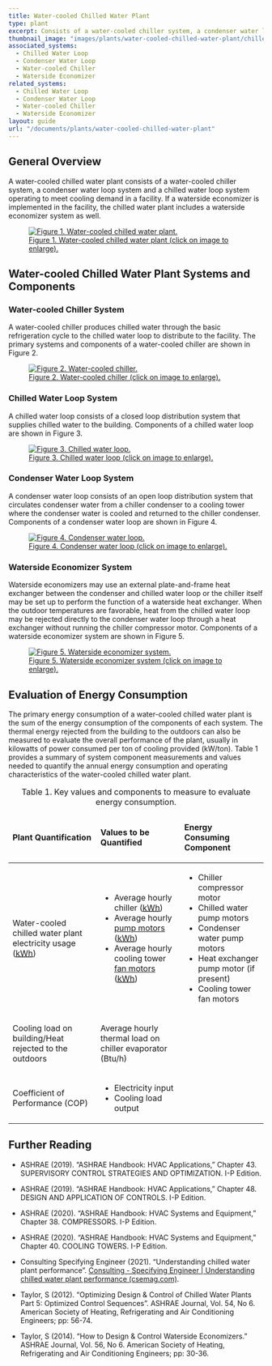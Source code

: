 ```yaml
---
title: Water-cooled Chilled Water Plant
type: plant
excerpt: Consists of a water-cooled chiller system, a condenser water loop system and a chilled water loop system operating to meet cooling demand in a facility.
thumbnail_image: "images/plants/water-cooled-chilled-water-plant/chilled-water-plant-overview.jpeg"
associated_systems:
  - Chilled Water Loop
  - Condenser Water Loop
  - Water-cooled Chiller
  - Waterside Economizer
related_systems:
  - Chilled Water Loop
  - Condenser Water Loop
  - Water-cooled Chiller
  - Waterside Economizer
layout: guide
url: "/documents/plants/water-cooled-chilled-water-plant"
---
```


## General Overview

A water-cooled chilled water plant consists of a water-cooled chiller system, a condenser water loop system and a chilled water loop system operating to meet cooling demand in a facility. If a waterside economizer is implemented in the facility, the chilled water plant includes a waterside economizer system as well.

<a href="/images/plants/water-cooled-chilled-water-plant/2024_0409_WCCW plant_figure 1 updated.jpg">
    <figure class="figure mb-4 mt-3">
        <img src="/images/plants/water-cooled-chilled-water-plant/2024_0409_WCCW plant_figure 1 updated.jpg" class="figure-img img-fluid rounded" alt="Figure 1. Water-cooled chilled water plant.">
        <figcaption class="figure-caption text-left">Figure 1. Water-cooled chilled water plant (click on image to enlarge).</figcaption>
    </figure>
</a>

## Water-cooled Chilled Water Plant Systems and Components

### Water-cooled Chiller System

A water-cooled chiller produces chilled water through the basic refrigeration cycle to the chilled water loop to distribute to the facility. The primary systems and components of a water-cooled chiller are shown in Figure 2.

<a href="/images/plants/water-cooled-chilled-water-plant/2024_0415_WCCW plant_figure 2 updated.jpg">
    <figure class="figure mb-4 mt-3">
        <img src="/images/plants/water-cooled-chilled-water-plant/2024_0415_WCCW plant_figure 2 updated.jpg" class="figure-img img-fluid rounded" alt="Figure 2. Water-cooled chiller.">
        <figcaption class="figure-caption text-left">Figure 2. Water-cooled chiller (click on image to enlarge).</figcaption>
    </figure>
</a>

### Chilled Water Loop System

A chilled water loop consists of a closed loop distribution system that supplies chilled water to the building. Components of a chilled water loop are shown in Figure 3.

<a href="/images/plants/water-cooled-chilled-water-plant/2024_0409_WCCW plant_figure 3 updated.jpg">
    <figure class="figure mb-4 mt-3">
        <img src="/images/plants/water-cooled-chilled-water-plant/2024_0409_WCCW plant_figure 3 updated.jpg" class="figure-img img-fluid rounded" alt="Figure 3. Chilled water loop.">
        <figcaption class="figure-caption text-left">Figure 3. Chilled water loop (click on image to enlarge).</figcaption>
    </figure>
</a>

### Condenser Water Loop System

A condenser water loop consists of an open loop distribution system that circulates condenser water from a chiller condenser to a cooling tower where the condenser water is cooled and returned to the chiller condenser. Components of a condenser water loop are shown in Figure 4.

<a href="/images/plants/water-cooled-chilled-water-plant/2024_0408_WCCW plant_figure 4 updated.jpeg">
    <figure class="figure">
        <img src="/images/plants/water-cooled-chilled-water-plant/2024_0408_WCCW plant_figure 4 updated.jpeg" class="figure-img img-fluid rounded" alt="Figure 4. Condenser water loop.">
        <figcaption class="figure-caption text-left">Figure 4. Condenser water loop (click on image to enlarge).</figcaption>
    </figure>
</a>

### Waterside Economizer System

Waterside economizers may use an external plate-and-frame heat exchanger between the condenser and chilled water loop or the chiller itself may be set up to perform the function of a waterside heat exchanger. When the outdoor temperatures are favorable, heat from the chilled water loop may be rejected directly to the condenser water loop through a heat exchanger without running the chiller compressor motor. Components of a waterside economizer system are shown in Figure 5.

<a href="/images/plants/water-cooled-chilled-water-plant/2024_0409_WCCW plant_figure 5 updated.jpg">
    <figure class="figure">
        <img src="/images/plants/water-cooled-chilled-water-plant/2024_0409_WCCW plant_figure 5 updated.jpg" class="figure-img img-fluid rounded" alt="Figure 5. Waterside economizer system.">
        <figcaption class="figure-caption text-left">Figure 5. Waterside economizer system (click on image to enlarge).</figcaption>
    </figure>
</a>

## Evaluation of Energy Consumption

The primary energy consumption of a water-cooled chilled water plant is the sum of the energy consumption of the components of each system. The thermal energy rejected from the building to the outdoors can also be measured to evaluate the overall performance of the plant, usually in kilowatts of power consumed per ton of cooling provided (kW/ton). Table 1 provides a summary of system component measurements and values needed to quantify the annual energy consumption and operating characteristics of the water-cooled chilled water plant.

<div class="table-wrapper">
<table>
    <caption>Table 1. Key values and components to measure to evaluate energy consumption.</caption>
    <thead>
        <tr>
            <td>
                <p><strong>Plant Quantification</strong></p>
            </td>
            <td>
                <p><strong>Values to be Quantified</strong></p>
            </td>
            <td>
                <p><strong>Energy Consuming Component</strong></p>
            </td>
        </tr>
    <tbody>
        <tr>
            <td>
                <p>Water-cooled chilled water plant electricity usage (<a class="glossary-link" href="/glossary#kwh"><abbr title="Kilowatt Hour">kWh</abbr></a>)</p>
            </td>
            <td>
                <ul>
                    <li>Average hourly chiller (<a class="glossary-link" href="/glossary#kwh"><abbr title="Kilowatt Hour">kWh</abbr></a>)</li>
                    <li>Average hourly <a href="/documents/components/constant-speed-constant-volume-pump-motor">pump motors</a> (<a class="glossary-link" href="/glossary#kwh"><abbr title="Kilowatt Hour">kWh</abbr></a>)</li>
                    <li>Average hourly cooling tower <a href="/documents/components/constant-speed-constant-volume-fan-and-motor">fan motors</a> (<a class="glossary-link" href="/glossary#kwh"><abbr title="Kilowatt Hour">kWh</abbr></a>)</li>
                </ul>
            </td>
            <td>
                <ul>
                    <li>Chiller compressor motor</li>
                    <li>Chilled water pump motors</li>
                    <li>Condenser water pump motors</li>
                    <li>Heat exchanger pump motor (if present)</li>
                    <li>Cooling tower fan motors</li>
                </ul>
            </td>
        </tr>
        <tr>
            <td>
                <p>Cooling load on building/Heat rejected to the outdoors</p>
            </td>
            <td>
                <p>Average hourly thermal load on chiller evaporator (Btu/h)</p>
            </td>
            <td>
            </td>
        </tr>
        <tr>
            <td>
                <p>Coefficient of Performance (COP)</p>
            </td>
            <td>
                <ul>
                    <li>Electricity input</li>
                    <li>Cooling load output</li>
                </ul>
            </td>
            <td>
            </td>
        </tr>
    </tbody>
</table> 
</div>

## Further Reading

- ASHRAE (2019). “ASHRAE Handbook: HVAC Applications,” Chapter 43. SUPERVISORY CONTROL STRATEGIES AND OPTIMIZATION. I-P Edition.

- ASHRAE (2019). “ASHRAE Handbook: HVAC Applications,” Chapter 48. DESIGN AND APPLICATION OF CONTROLS. I-P Edition.

- ASHRAE (2020). “ASHRAE Handbook: HVAC Systems and Equipment,” Chapter 38. COMPRESSORS. I-P Edition. 

- ASHRAE (2020). “ASHRAE Handbook: HVAC Systems and Equipment,” Chapter 40. COOLING TOWERS. I-P Edition.

- Consulting Specifying Engineer (2021). “Understanding chilled water plant performance”. [Consulting - Specifying Engineer | Understanding chilled water plant performance (csemag.com)](https://www.csemag.com/articles/understanding-chilled-water-plant-performance/?oly_enc_id=2793H1310167C4G).

- Taylor, S (2012). “Optimizing Design & Control of Chilled Water Plants Part 5: Optimized Control Sequences”. ASHRAE Journal, Vol. 54, No 6. American Society of Heating, Refrigerating and Air Conditioning Engineers; pp: 56-74. 

- Taylor, S (2014). “How to Design & Control Waterside Economizers.” ASHRAE Journal, Vol. 56, No 6. American Society of Heating, Refrigerating and Air Conditioning Engineers; pp: 30-36.